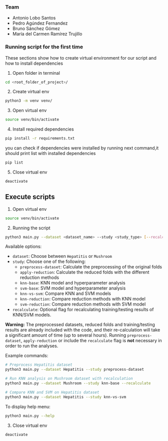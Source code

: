 ### Team

- Antonio Lobo Santos
- Pedro Agúndez Fernandez
- Bruno Sánchez Gómez
- María del Carmen Ramírez Trujillo


### Running script for the first time
These sections show how to create virtual environment for
our script and how to install dependencies
1. Open folder in terminal
```bash
cd <root_folder_of_project>/
```
2. Create virtual env
```bash
python3 -m venv venv/
```
3. Open virtual env
```bash
source venv/bin/activate
```
4. Install required dependencies
```bash
pip install -r requirements.txt
```
you can check if dependencies were installed by running next
command,it should print list with installed dependencies
```bash
pip list
```
5. Close virtual env
```bash
deactivate
```

## Execute scripts

1. Open virtual env
```bash
source venv/bin/activate
```

2. Running the script
```bash
python3 main.py --dataset <dataset_name> --study <study_type> [--recalculate]
```

Available options:
- `dataset`: Choose between `Hepatitis` or `Mushroom`
- `study`: Choose one of the following:
  - `preprocess-dataset`: Calculate the preprocessing of the original folds
  - `apply-reduction`: Calculate the reduced folds with the different reduction methods
  - `knn-base`: KNN model and hyperparameter analysis 
  - `svm-base`: SVM model and hyperparameter analysis
  - `knn-vs-svm`: Compare KNN and SVM models
  - `knn-reduction`: Compare reduction methods with KNN model
  - `svm-reduction`: Compare reduction methods with SVM model
- `recalculate`: Optional flag for recalculating training/testing results of KNN/SVM models.

**Warning:** The preprocessed datasets, reduced folds and training/testing results are already included with the code, and their re-calculation will take a significant amount of time (up to several hours). Running `preprocess-dataset`, `apply-reduction` or include the `recalculate` flag is **not** necessary in order to run the analyses.

Example commands:
```bash
# Preprocess Hepatitis dataset
python3 main.py --dataset Hepatitis --study preprocess-dataset

# Run KNN analysis on Mushroom dataset with recalculation
python3 main.py --dataset Mushroom --study knn-base --recalculate

# Compare KNN and SVM on Hepatitis dataset
python3 main.py --dataset Hepatitis --study knn-vs-svm
```

To display help menu:
```bash
python3 main.py --help
```

3. Close virtual env
```bash
deactivate
```